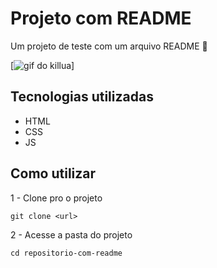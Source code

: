 # Projeto com README
Um projeto de teste com um arquivo README 🚀

[<img src="killua.gif" alt="gif do killua">]

## Tecnologias utilizadas
- HTML
- CSS
- JS

## Como utilizar

1 - Clone pro o projeto
```
git clone <url>
```

2 - Acesse a pasta do projeto
```
cd repositorio-com-readme
```